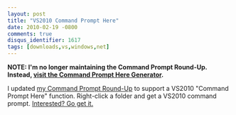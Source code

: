 ```yaml
---
layout: post
title: "VS2010 Command Prompt Here"
date: 2010-02-19 -0800
comments: true
disqus_identifier: 1617
tags: [downloads,vs,windows,net]
---
```

**NOTE: I'm no longer maintaining the Command Prompt Round-Up. Instead,
[visit the Command Prompt Here
Generator](http://app.paraesthesia.com/CommandPromptHere/).**

I updated [my Command Prompt
Round-Up](/archive/2007/11/20/command-prompt-here-round-up.aspx) to
support a VS2010 "Command Prompt Here" function. Right-click a folder
and get a VS2010 command prompt. [Interested? Go get
it.](/archive/2007/11/20/command-prompt-here-round-up.aspx)

